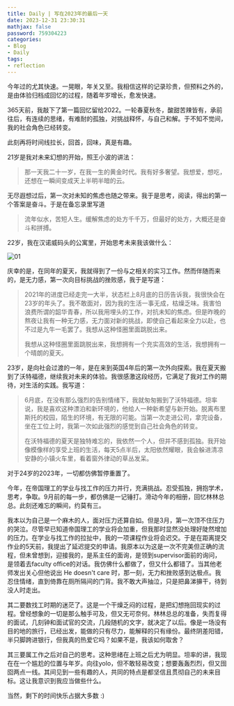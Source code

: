 ```yaml
---
title: Daily | 写在2023年的最后一天
date: 2023-12-31 23:30:31
mathjax: false
password: 759304223
categories:
- Blog
- Daily
tags:
- reflection
---
```





今年过的尤其快速。一晃眼，年关又至。我相信这样的记录珍贵，但预料之外的，是由体验归档成回忆的过程，随着年岁增长，愈发快速。

365天前，我敲下了第一篇回忆留给2022。一轮春夏秋冬，酸甜苦辣皆有，承前往后，有连续的思绪，有难耐的孤独，对挑战释怀，与自己和解。于不知不觉间，我的社会角色已经转变。

此刻再将时间线拉长，回首，回味，真是有趣。

21岁是我对未来幻想的开始，照王小波的讲法：

> 那一天我二十一岁，在我一生的黄金时代。我有好多奢望。我想爱，想吃，还想在一瞬间变成天上半明半暗的云。

无尽遐想过后，第一次对未知的焦虑也随之带来。我于是思考，阅读，得出的第一个答案是奋斗。于是在备忘录里写道

> 流年似水，苦短人生。缓解焦虑的处方千千万，但最好的处方，大概还是奋斗和拼搏。

22岁，我在汉诺威码头的公寓里，开始思考未来我该做什么：

![01](https://p.ipic.vip/fnwqgg.png)



庆幸的是，在同年的夏天，我就得到了一份与之相关的实习工作。然而伴随而来的，是无力感，第一次向目标挑战的挫败感，我于是写道：

> 2021年的进度已经走完一大半，状态栏上8月底的日历告诉我，我很快会在23岁的年头了。我不敢面对，因为我的生活一事无成，枯燥乏味。我害怕浪费所谓的韶华青春，所以我用埋头的工作，对抗未知的焦虑。但是昨晚的熬夜让我有一种无力感，无力面对新的挑战，即使自己看起来全力以赴，也不过是九牛一毛罢了。我想从这种怪圈里面跳脱出来。
>
> 我想从这种怪圈里面跳脱出来，我想拥有一个充实高效的生活，我想拥有一个晴朗的夏天。



23岁，是向社会过渡的一年，是在来到英国4年后的第一次外向探索。我在夏天搬到了沃特福德，继续我对未来的体验。我很感激这段经历，它满足了我对工作的期待，对生活的实践。我写道：

> 6月底，在没有那么强烈的告别情绪下，我就匆匆搬到了沃特福德。坦率说，我是喜欢这种漂泊和新环境的，他给人一种新希望与新开始。脱离布里斯托的校园，陌生的环境，有无限的可能。当第一次走进公司，拿完设备，坐在工位上时，我第一次如此强烈的感觉到自己社会角色的转变。
>
> 在沃特福德的夏天是独特难忘的，我依然一个人，但并不感到孤独。我开始像模像样的享受上班的生活，每天5点半后，太阳依然耀眼，我会躲进清凉安静的小镇火车里，看着窗外律动的草丛发呆。



对于24岁的2023年，一切都仿佛暂停重置了。 

今年，在帝国理工的学业与找工作的压力并行，充满挑战。忍受孤独，拥抱学术，思考，争取。9月前的每一步，都仿佛是一记锤打。滑动今年的相册，回忆林林总总。此刻还难忘的瞬间，约莫有三。

我本以为自己是一个麻木的人，面对压力还算自如。但是3月，第一次顶不住压力的哭泣。尽管早已知道帝国理工的学业将会加重，但我那时显然没处理好陡然增加的压力。在学业与找工作的拉扯中，我的一项课程作业将会迟交。于是在距离提交作业的5天前，我提出了延迟提交的申请。我原本以为这是一次不完美但正确的流程，但未曾想到，迎接我的，是系主任的面询，是领到supervisor面前的询问，是领着去faculty office的对话。我仿佛什么都做了，但又什么都错了。当其他老师发出关心但他说出 He doesn't care 时，那一刻，无力和挫败感到达极点。我忍住情绪，直到倚靠在厕所隔间的门背。我不敢大声抽泣，只是把鼻涕擤干，待到没人时走出。

其二要数找工时期的迷茫了。这是一个干燥乏闷的过程，是把幻想拖回现实的过程。曾经想象的一切是那么触手可及，但又无可奈何。林林总总的准备，失而复得的面试，几刻钟和面试官的交流，几段随机的文字，就决定了以后。像是一场没有目的地的旅行，已经出发，能做的只有尽力，能解释的只有缘份。最终阴差阳错，半只脚跨进银行，但我真的热爱它吗？如果不是，我该如何取舍？

其三要属工作之后对自己的思考。这种思绪在上班之后尤为明显。坦率的讲，我现在在一个尴尬的位置与年岁。向往yolo，但不敢轻易改变；想要轰轰烈烈，但又囹囵两点一线。其间见到一些有趣的人，共同的特点是都坚信且贯彻自己的未来目标。这让我意识到我应当做些什么。

当然，剩下的时间快乐占据大多数 :)



















